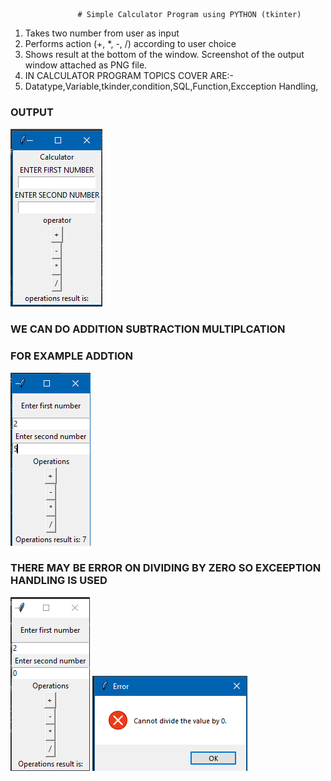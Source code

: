                    # Simple Calculator Program using PYTHON (tkinter)

1. Takes two number from user as input
2. Performs action (+, *, -, /) according to user choice
3. Shows result at the bottom of the window. Screenshot of the output window attached as PNG file.
4. IN CALCULATOR PROGRAM TOPICS COVER ARE:-
5. Datatype,Variable,tkinder,condition,SQL,Function,Excception Handling,
### OUTPUT
![alt text](https://github.com/i9suru/Calculator-Program-using-PYTHON/blob/master/CalculatorO.PNG)
### WE CAN DO ADDITION SUBTRACTION MULTIPLCATION
### FOR EXAMPLE ADDTION
![alt text](https://github.com/i9suru/Calculator-Program-using-PYTHON/blob/master/cal0.PNG)
### THERE MAY BE ERROR ON DIVIDING BY ZERO SO EXCEEPTION HANDLING IS USED
![alt text](https://github.com/i9suru/Calculator-Program-using-PYTHON/blob/master/cal1.PNG)
![alt text](https://github.com/i9suru/Calculator-Program-using-PYTHON/blob/master/cal2.PNG)
